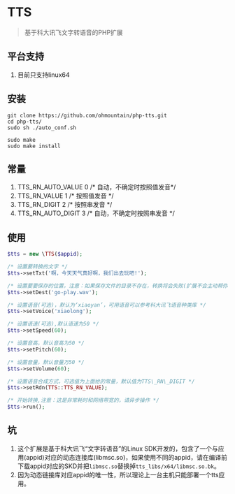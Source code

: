 # TTS
> 基于科大讯飞文字转语音的PHP扩展

## 平台支持
1. 目前只支持linux64

## 安装
```shell
git clone https://github.com/ohmountain/php-tts.git
cd php-tts/
sudo sh ./auto_conf.sh

sudo make
sudo make install
```

## 常量
1. TTS\_RN\_AUTO_VALUE    0  /* 自动，不确定时按照值发音*/
2. TTS\_RN\_VALUE         1  /* 按照值发音 */
3. TTS\_RN\_DIGIT         2  /* 按照串发音 */
4. TTS\_RN\_AUTO\_DIGIT   3  /* 自动，不确定时按照串发音 */

## 使用
```php
$tts = new \TTS($appid);

/* 设置要转换的文字 */
$tts->setTxt('啊，今天天气真好啊，我们出去玩吧!');

/* 设置要要保存的位置，注意：如果保存文件的目录不存在，转换将会失败(扩展不会主动帮你创建目录) */
$tts->setDest('go-play.wav');

/* 设置语音(可选)，默认为‘xiaoyan’，可用语音可以参考科大讯飞语音种类库 */
$tts->setVoice('xiaolong');

/* 设置语速(可选),默认语速为50 */
$tts->setSpeed(60);

/* 设置音高，默认音高为50 */
$tts->setPitch(60);

/* 设置音量，默认音量万50 */
$tts->setVolume(60);

/* 设置语音合成方式，可选值为上面给的常量，默认值为TTS\_RN\_DIGIT */
$tts->setRdn(TTS::TTS_RN_VALUE);

/* 开始转换,注意：这是非常耗时和网络带宽的，请异步操作 */
$tts->run();
```

## 坑
1. 这个扩展是基于科大讯飞“文字转语音”的Linux SDK开发的，包含了一个与应用(appid)对应的动态连接库(libmsc.so)，如果使用不同的appid，请在编译前下载appid对应的SKD并把`libmsc.so`替换掉`tts_libs/x64/libmsc.so.bk`。
2. 因为动态链接库对应appid的唯一性，所以理论上一台主机只能部署一个tts应用。
